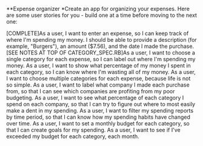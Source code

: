 **Expense organizer
*Create an app for organizing your expenses. Here are some user stories for you - build one at a time before moving to the next one:

[COMPLETE]As a user, I want to enter an expense, so I can keep track of where I'm spending my money. I should be able to provide a description (for example, "Burgers"), an amount ($7.56), and the date I made the purchase.
[SEE NOTES AT TOP OF CATEGORY_SPEC.RB]As a user, I want to choose a single category for each expense, so I can label out where I'm spending my money.
As a user, I want to show what percentage of my money I spent in each category, so I can know where I'm wasting all of my money.
As a user, I want to choose multiple categories for each expense, because life is not so simple.
As a user, I want to label what company I made each purchase from, so that I can see which companies are profiting from my poor budgeting.
As a user, I want to see what percentage of each category I spend on each company, so that I can try to figure out where to most easily make a dent in my spending.
As a user, I want to filter my spending reports by time period, so that I can know how my spending habits have changed over time.
As a user, I want to set a monthly budget for each category, so that I can create goals for my spending.
As a user, I want to see if I've exceeded my budget for each category, each month.
